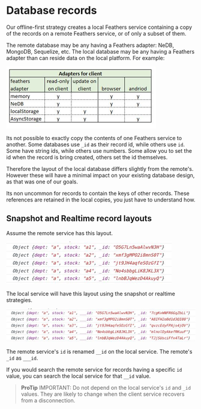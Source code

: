 # Database records

Our offline-first strategy creates a local Feathers service
containing a copy of the records on a remote Feathers service,
or of only a subset of them.

The remote database may be any having a Feathers adapter: NeDB, MongoDB, Sequelize, etc.
The local database may be any having a Feathers adapter than can reside data on the local platform.
For example:

![client-adapters](./assets/client-adapters.jpg)

Its not possible to exactly copy the contents of one Feathers service to another.
Some databases use `_id` as their record id, while others use `id`.
Some have string ids, while others use numbers.
Some allow you to set the id when the record is bring created,
others set the id themselves.

Therefore the layout of the local database differs slightly from the remote's.
However these will have a minimal impact on your existing database design,
as that was one of our goals.

Its non uncommon for records to contain the keys of other records.
These references are retained in the local copies,
you just have to understand how.

## Snapshot and Realtime record layouts

Assume the remote service has this layout.

![layout-snapshot-a-remote](./assets/layout-snapshot-a-remote.jpg)

The local service will have this layout using the snapshot or realtime strategies.

![layout-snapshot-a-local](./assets/layout-snapshot-a-local.jpg)

The remote service's `id` is renamed `__id` on the local service.
The remote's `_id` as `___id`.

If you would search the remote service for records having a specific `id` value,
you can search the local service for that `__id` value.

> **ProTip** IMPORTANT: Do not depend on the local service's `id` and `_id` values.
They are likely to change when the client service recovers from a disconnection.
